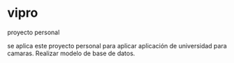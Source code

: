 # vipro
proyecto personal

se aplica este proyecto personal para aplicar aplicación de universidad para camaras.
Realizar modelo de base de datos.
